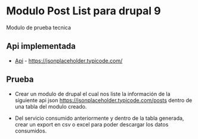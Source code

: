 # Modulo Post List para drupal 9

Modulo de prueba tecnica

## Api implementada

* [Api](https://jsonplaceholder.typicode.com/) - https://jsonplaceholder.typicode.com/


## Prueba

* Crear un modulo de drupal el cual nos liste la información
de la siguiente api json https://jsonplaceholder.typicode.com/posts
dentro de una tabla del modulo creado.

* Del servicio consumido anteriormente y dentro de la tabla generada, crear
un export en csv o excel para poder descargar los datos consumidos.

